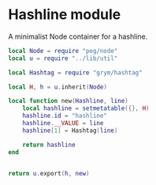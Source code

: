 # Hashline module

   A minimalist Node container for a hashline.

```lua
local Node = require "peg/node"
local u = require "../lib/util"

local Hashtag = require "grym/hashtag"

local H, h = u.inherit(Node)

local function new(Hashline, line)
    local hashline = setmetatable({}, H)
    hashline.id = "hashline"
    hashline.__VALUE = line
    hashline[1] = Hashtag(line)

    return hashline 
end


return u.export(h, new)
```
